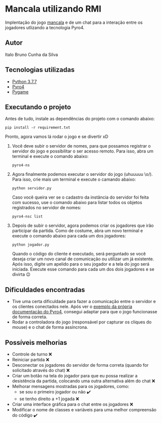 # Mancala utilizando RMI

Implentação do jogo [mancala](https://www.youtube.com/watch?v=Sog-iKBh6vs) e de um chat para a 
interação entre os jogadores utlizando a tecnologia Pyro4.

## Autor

Italo Bruno Cunha da Silva

## Tecnologias utilizadas

- [Python 3.7.7](https://www.python.org/)
- [Pyro4](https://github.com/irmen/Pyro4)
- [Pygame](https://www.pygame.org/news)


## Executando o projeto 

Antes de tudo, instale as dependências do projeto com o comando abaixo:

`pip install -r requirement.txt`

Pronto, agora vamos lá rodar o jogo e se divertir xD

1.  Você deve subir o servidor de nomes, para que possamos 
    registrar o servidor do jogo e possibilitar o ser acesso remoto. 
    Para isso, abra um terminal e execute o comando abaixo:

    `pyro4-ns`

2.  Agora finalmente podemos executar o servidor do jogo (uhuuuuu \o/). 
    Para isso, crie mais um terminal e execute o camando abaixo:
   
    `python servidor.py`

    Caso você queira ver se o cadastro da instância do servidor foi feita com sucesso, 
    use o comando abaixo para listar todos os objetos registrados no servidor de nomes:

    `pyro4-nsc list`
    
3.  Depois de subir o servidor, agora podemos criar os jogadores que irão participar da partida.
    Como de costume, abra um novo terminal e execute o comando abaixo para cada um dos jogadores:
   
    `python jogador.py`
    
    Quando o código do cliente é executado, será perguntado se você deseja criar um novo canal de comunicação 
    ou utilizar um já existente. Após isso, digite um apelido para o seu jogador e a tela do jogo será iniciada.
    Execute esse comando para cada um dos dois jogadores e se divirta :wink:
    
## Dificuldades encontradas

-   Tive uma certa dificuldade para fazer a comunicação entre o servidor e os clientes conectados nele. 
    Após ver o [exemplo da própria documentação do Pyro4](https://github.com/irmen/Pyro4/tree/master/examples/chatbox), 
    consegui adaptar para que o jogo funcionasse de forma correta.
-   Rodar a controladora do jogo (responsável por capturar os cliques do mouse) e o chat de forma assíncrona.

## Possíveis melhorias

- Controle de turno :x:	
- Reiniciar partida :x:	
- Desconectar os jogadores do servidor de forma correta (quando for solicitado através do chat) :x:	
- Criar um botão na tela do jogador para que eu possa realizar a desistência da partida, 
  colocando uma outra alternativa além do chat :x:	
- Melhorar mensagens mostradas para os jogadores, como: 
    - se sou o primeiro jogador ou não :heavy_check_mark:
    - se tenho direito a +1 jogada :x:
- Criar uma interface gráfica para o chat entre os jogadores :x:	
- Modificar o nome de classes e variáveis para uma melhor compreensão do código :heavy_check_mark:
